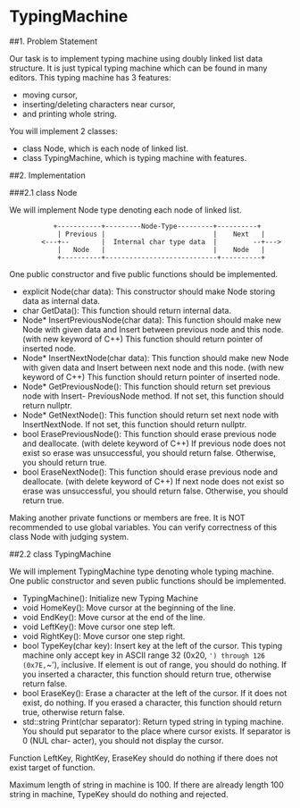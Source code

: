 # TypingMachine

##1. Problem Statement

Our task is to implement typing machine using doubly linked list data structure. It is just
typical typing machine which can be found in many editors.
This typing machine has 3 features:
* moving cursor,
*  inserting/deleting characters near cursor,
*  and printing whole string.

You will implement 2 classes:
*  class Node, which is each node of linked list.
*  class TypingMachine, which is typing machine with features.

##2. Implementation

###2.1 class Node

We will implement Node type denoting each node of linked list.

               +-----------+---------Node-Type---------+----------+
                | Previous |                           |    Next   |
            <---+--        |  Internal char type data  |         --+--->   
                |   Node   |                           |    Node   |
                +----------+----------------------------+----------+


One public constructor and five public functions should be implemented.
* explicit Node(char data): This constructor should make Node storing data as internal
data.
* char GetData(): This function should return internal data.
* Node* InsertPreviousNode(char data): This function should make new Node with
given data and Insert between previous node and this node. (with new keyword of C++)
This function should return pointer of inserted node.
* Node* InsertNextNode(char data): This function should make new Node with given
data and Insert between next node and this node. (with new keyword of C++) This
function should return pointer of inserted node.
* Node* GetPreviousNode(): This function should return set previous node with Insert-
PreviousNode method. If not set, this function should return nullptr.
* Node* GetNextNode(): This function should return set next node with InsertNextNode.
If not set, this function should return nullptr.
* bool ErasePreviousNode(): This function should erase previous node and deallocate.
(with delete keyword of C++) If previous node does not exist so erase was unsuccessful,
you should return false. Otherwise, you should return true.
* bool EraseNextNode(): This function should erase previous node and deallocate. (with
delete keyword of C++) If next node does not exist so erase was unsuccessful, you should
return false. Otherwise, you should return true.

Making another private functions or members are free. It is NOT recommended to use
global variables. You can verify correctness of this class Node with judging system.

##2.2 class TypingMachine

We will implement TypingMachine type denoting whole typing machine.
One public constructor and seven public functions should be implemented.

* TypingMachine(): Initialize new Typing Machine
* void HomeKey(): Move cursor at the beginning of the line.
* void EndKey(): Move cursor at the end of the line.
* void LeftKey(): Move cursor one step left.
* void RightKey(): Move cursor one step right.
* bool TypeKey(char key): Insert key at the left of the cursor. This typing machine only
accept key in ASCII range 32 (0x20, ` ') through 126 (0x7E, `~'), inclusive. If element
is out of range, you should do nothing. If you inserted a character, this function should
return true, otherwise return false.
* bool EraseKey(): Erase a character at the left of the cursor. If it does not exist, do
nothing. If you erased a character, this function should return true, otherwise return
false.
* std::string Print(char separator): Return typed string in typing machine. You
should put separator to the place where cursor exists. If separator is 0 (NUL char-
acter), you should not display the cursor.

Function LeftKey, RightKey, EraseKey should do nothing if there does not exist target of
function.

Maximum length of string in machine is 100. If there are already length 100 string
in machine, TypeKey should do nothing and rejected.
